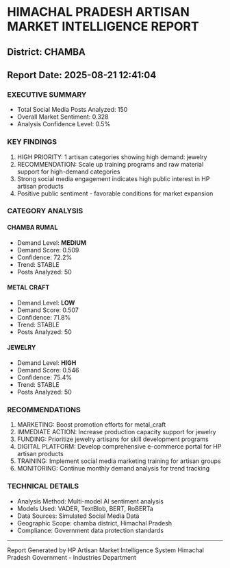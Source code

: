 # HIMACHAL PRADESH ARTISAN MARKET INTELLIGENCE REPORT
## District: CHAMBA
## Report Date: 2025-08-21 12:41:04

### EXECUTIVE SUMMARY
- Total Social Media Posts Analyzed: 150
- Overall Market Sentiment: 0.328
- Analysis Confidence Level: 0.5%

### KEY FINDINGS
1. HIGH PRIORITY: 1 artisan categories showing high demand: jewelry
2. RECOMMENDATION: Scale up training programs and raw material support for high-demand categories
3. Strong social media engagement indicates high public interest in HP artisan products
4. Positive public sentiment - favorable conditions for market expansion

### CATEGORY ANALYSIS

#### CHAMBA RUMAL
- Demand Level: **MEDIUM**
- Demand Score: 0.509
- Confidence: 72.2%
- Trend: STABLE
- Posts Analyzed: 50

#### METAL CRAFT
- Demand Level: **LOW**
- Demand Score: 0.507
- Confidence: 71.8%
- Trend: STABLE
- Posts Analyzed: 50

#### JEWELRY
- Demand Level: **HIGH**
- Demand Score: 0.546
- Confidence: 75.4%
- Trend: STABLE
- Posts Analyzed: 50

### RECOMMENDATIONS
1. MARKETING: Boost promotion efforts for metal_craft
2. IMMEDIATE ACTION: Increase production capacity support for jewelry
3. FUNDING: Prioritize jewelry artisans for skill development programs
4. DIGITAL PLATFORM: Develop comprehensive e-commerce portal for HP artisan products
5. TRAINING: Implement social media marketing training for artisan groups
6. MONITORING: Continue monthly demand analysis for trend tracking

### TECHNICAL DETAILS
- Analysis Method: Multi-model AI sentiment analysis
- Models Used: VADER, TextBlob, BERT, RoBERTa
- Data Sources: Simulated Social Media Data
- Geographic Scope: chamba district, Himachal Pradesh
- Compliance: Government data protection standards

---
Report Generated by HP Artisan Market Intelligence System
Himachal Pradesh Government - Industries Department
